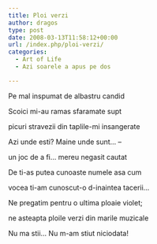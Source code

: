```yaml
---
title: Ploi verzi
author: dragos
type: post
date: 2008-03-13T11:58:12+00:00
url: /index.php/ploi-verzi/
categories:
  - Art of Life
  - Azi soarele a apus pe dos

---
```

Pe mal inspumat de albastru candid
  
Scoici mi-au ramas sfaramate supt
  
picuri stravezii din taplile-mi insangerate

Azi unde esti? Maine unde sunt&#8230; &#8211;
  
un joc de a fi&#8230; mereu negasit cautat

De ti-as putea cunoaste numele asa cum
  
vocea ti-am cunoscut-o d-inaintea tacerii&#8230;<!--more-->

Ne pregatim pentru o ultima ploaie violet;
  
ne asteapta ploile verzi din marile muzicale
  
Nu ma stii&#8230; Nu m-am stiut niciodata!